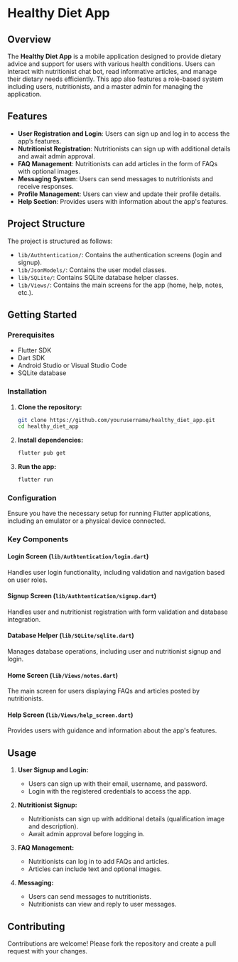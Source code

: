 
# Healthy Diet App

## Overview

The **Healthy Diet App** is a mobile application designed to provide dietary advice and support for users with various health conditions. Users can interact with nutritionist chat bot, read informative articles, and manage their dietary needs efficiently. This app also features a role-based system including users, nutritionists, and a master admin for managing the application.

## Features

- **User Registration and Login**: Users can sign up and log in to access the app’s features.
- **Nutritionist Registration**: Nutritionists can sign up with additional details and await admin approval.
- **FAQ Management**: Nutritionists can add articles in the form of FAQs with optional images.
- **Messaging System**: Users can send messages to nutritionists and receive responses.
- **Profile Management**: Users can view and update their profile details.
- **Help Section**: Provides users with information about the app's features.

## Project Structure

The project is structured as follows:

- `lib/Authtentication/`: Contains the authentication screens (login and signup).
- `lib/JsonModels/`: Contains the user model classes.
- `lib/SQLite/`: Contains SQLite database helper classes.
- `lib/Views/`: Contains the main screens for the app (home, help, notes, etc.).

## Getting Started

### Prerequisites

- Flutter SDK
- Dart SDK
- Android Studio or Visual Studio Code
- SQLite database

### Installation

1. **Clone the repository:**
   ```bash
   git clone https://github.com/yourusername/healthy_diet_app.git
   cd healthy_diet_app
   ```

2. **Install dependencies:**
   ```bash
   flutter pub get
   ```

3. **Run the app:**
   ```bash
   flutter run
   ```

### Configuration

Ensure you have the necessary setup for running Flutter applications, including an emulator or a physical device connected.

### Key Components

#### Login Screen (`lib/Authtentication/login.dart`)

Handles user login functionality, including validation and navigation based on user roles.

#### Signup Screen (`lib/Authtentication/signup.dart`)

Handles user and nutritionist registration with form validation and database integration.

#### Database Helper (`lib/SQLite/sqlite.dart`)

Manages database operations, including user and nutritionist signup and login.

#### Home Screen (`lib/Views/notes.dart`)

The main screen for users displaying FAQs and articles posted by nutritionists.

#### Help Screen (`lib/Views/help_screen.dart`)

Provides users with guidance and information about the app's features.

## Usage

1. **User Signup and Login:**
   - Users can sign up with their email, username, and password.
   - Login with the registered credentials to access the app.

2. **Nutritionist Signup:**
   - Nutritionists can sign up with additional details (qualification image and description).
   - Await admin approval before logging in.

3. **FAQ Management:**
   - Nutritionists can log in to add FAQs and articles.
   - Articles can include text and optional images.

4. **Messaging:**
   - Users can send messages to nutritionists.
   - Nutritionists can view and reply to user messages.

## Contributing

Contributions are welcome! Please fork the repository and create a pull request with your changes.
